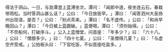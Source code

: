 得法于洞山。一日，与泐潭澄上蓝溥坐次，潭问：​「闻郎中道，夜坐连云石，春栽带雨松。当时答洞山甚么话？​」公曰：​「今日放衙早。​」潭曰：​「闻答泗州大圣扬州出现语，是否？​」公曰：​「别点茶来。​」潭曰：​「名不虚传。​」公曰：​「和尚早晚回山？​」潭曰：​「今日被上蓝觑破。​」蓝便喝，潭曰：​「须你始得。​」公曰：​「不奈船何，打破序斗。​」公入上蓝僧堂，问首座：​「年多少？​」曰：​「六十八。​」公曰：​「僧腊多少。​」曰：​「四十七夏。​」公曰：​「圣僧得几夏？​」曰：​「与虚空齐受戒。​」公拍板头曰：​「下官吃饭，不似首座吃盐多。​」